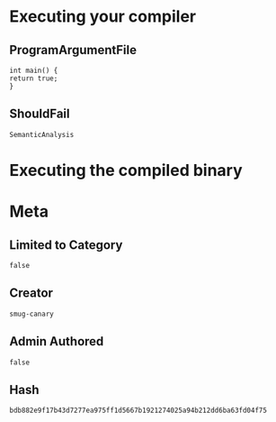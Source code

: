 # Executing your compiler

## ProgramArgumentFile

```
int main() {
return true;
}
```

## ShouldFail

```
SemanticAnalysis
```

# Executing the compiled binary

# Meta

## Limited to Category

```
false
```

## Creator

```
smug-canary
```

## Admin Authored

```
false
```

## Hash

```
bdb882e9f17b43d7277ea975ff1d5667b1921274025a94b212dd6ba63fd04f75
```
